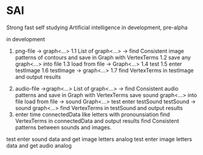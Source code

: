 # SAI
Strong fast self studying Artificial intelligence
in development, pre-alpha

in development
1. png-file -> graph<...>
1.1 List of graph<...> -> find Consistent image patterns of contours and save in Graph with VertexTerms 
1.2 save any graph<...> into file
1.3 load from file -> Graph<...>
1.4 test
1.5 enter testImage
1.6 testImage -> graph<...>
1.7 find VertexTerms in testImage and output results
2) audio-file ->graph<...>
List of graph<...> -> find Consistent audio patterns and save in Graph with VertexTerms 
save sound graph<...> into file
load from file -> sound Graph<...>
test
enter testSound
testSound -> sound graph<...>
find VertexTerms in testSound and output results
3) enter time connectedData like letters with pronounsiation
find VertexTerms in connectedData and output results
find Consistent patterns between sounds and images.

test enter sound data and get image letters analog
test enter image letters data and get audio analog
